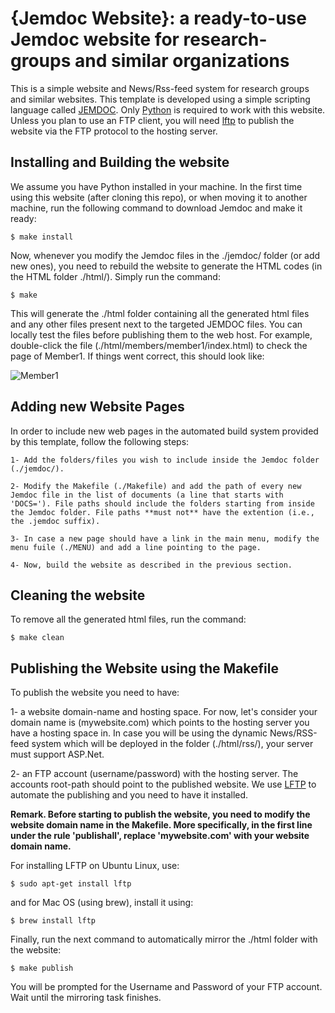 {Jemdoc Website}: a ready-to-use Jemdoc website for research-groups and similar organizations
====

This is a simple website and News/Rss-feed system for research groups and similar websites. This template is developed using a simple scripting language called [JEMDOC](https://jemdoc.jaboc.net). Only [Python](https://www.python.org) is required to work with this website. Unless you plan to use an FTP client, you will need [lftp](https://lftp.yar.ru) to publish the website via the FTP protocol to the hosting server.

## Installing and Building the website

We assume you have Python installed in your machine. In the first time using this website (after cloning this repo), or when moving it to another machine, run the following command to download Jemdoc and make it ready:

`$ make install`

Now, whenever you modify the Jemdoc files in the ./jemdoc/ folder (or add new ones), you need to rebuild the website to generate the HTML codes (in the HTML folder ./html/). Simply run the command:

`$ make`

This will generate the ./html folder containing all the generated html files and any other files present next to the targeted JEMDOC files. You can locally test the files before publishing them to the web host. For example, double-click the file (./html/members/member1/index.html) to check the page of Member1. If things went correct, this should look like:

![Member1](https://github.com/mkhaled87/jemdoc-ready/blob/master/screenshot.png?raw=true)


## Adding new Website Pages

In order to include new web pages in the automated build system provided by this template, follow the following steps:

    1- Add the folders/files you wish to include inside the Jemdoc folder (./jemdoc/).

    2- Modify the Makefile (./Makefile) and add the path of every new Jemdoc file in the list of documents (a line that starts with 'DOCS='). File paths should include the folders starting from inside the Jemdoc folder. File paths **must not** have the extention (i.e., the .jemdoc suffix).

    3- In case a new page should have a link in the main menu, modify the menu fuile (./MENU) and add a line pointing to the page.

    4- Now, build the website as described in the previous section.


## Cleaning the website

To remove all the generated html files, run the command:

`$ make clean`

## Publishing the Website using the Makefile

To publish the website you need to have:

1- a website domain-name and hosting space. For now, let's consider your domain name is (mywebsite.com) which points to the hosting server you have a hosting space in. In case you will be using the dynamic News/RSS-feed system which will be deployed in the folder (./html/rss/), your server must support ASP.Net.

2- an FTP account (username/password) with the hosting server. The accounts root-path should point to the published website. We use [LFTP](https://lftp.yar.ru) to automate the publishing and you need to have it installed. 

**Remark. Before starting to publish the website, you need to modify the website domain name in the Makefile. More specifically, in the first line under the rule 'publishall', replace 'mywebsite.com' with your website domain name.**

For installing LFTP on Ubuntu Linux, use:

`$ sudo apt-get install lftp`

and for Mac OS (using brew), install it using:

`$ brew install lftp`

Finally, run the next command to automatically mirror the ./html folder with the website:

`$ make publish`

You will be prompted for the Username and Password of your FTP account. Wait until the mirroring task finishes.

